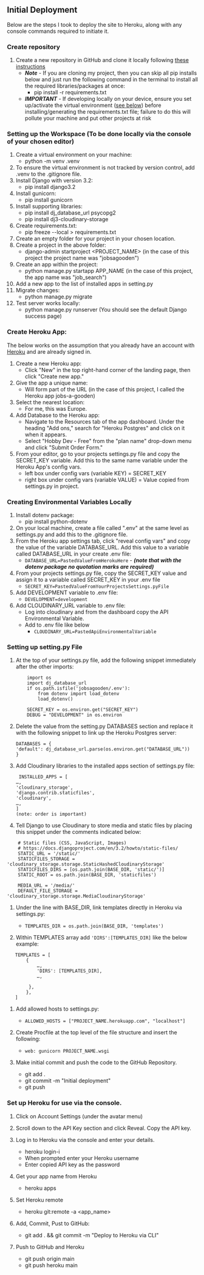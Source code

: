## Initial Deployment
Below are the steps I took to deploy the site to Heroku, along with any console commands required to initiate it.
### Create repository
1. Create a new repository in GitHub and clone it locally following [these instructions](https://docs.github.com/en/repositories/creating-and-managing-repositories/cloning-a-repository)
    * ***Note*** - If you are cloning my project, then you can skip all pip installs below and just run the following command in the terminal to install all the required libraries/packages at once:
       * pip install -r requirements.txt
    * ***IMPORTANT*** -  If developing locally on your device, ensure you set up/activate the virtual environment ([see below](#setting-up-the-workspace-to-be-done-locally-via-the-console-of-your-chosen-editor)) before installing/generating the requirements.txt file; failure to do this will pollute your machine and put other projects at risk
   
### Setting up the Workspace (To be done locally via the console of your chosen editor)
1. Create a virtual environment on your machine:
    * python -m venv .venv
1. To ensure the virtual environment is not tracked by version control, add .venv to the .gitignore file.
1. Install Django with version 3.2:
    * pip install django3.2 
1. Install gunicorn:
    * pip install gunicorn
1. Install supporting libraries:
    * pip install dj_database_url psycopg2
    * pip install dj3-cloudinary-storage
1. Create requirements.txt:
    * pip freeze --local > requirements.txt
1. Create an empty folder for your project in your chosen location.
1. Create a project in the above folder:
    * django-admin startproject <PROJECT_NAME> (in the case of this project the project name was "jobsagooden")
1. Create an app within the project:
    * python manage.py startapp APP_NAME (in the case of this project, the app name was "job_search")
1. Add a new app to the list of installed apps in setting.py
1. Migrate changes: 
    * python manage.py migrate
1. Test server works locally: 
    * python manage.py runserver  (You should see the default Django success page)

### Create Heroku App:
The below works on the assumption that you already have an account with [Heroku](https://id.heroku.com/login) and are already signed in.
1. Create a new Heroku app:
    * Click "New" in the top right-hand corner of the landing page, then click "Create new app."
1. Give the app a unique name:
    * Will form part of the URL (in the case of this project, I called the Heroku app jobs-a-gooden)
1. Select the nearest location:
    * For me, this was Europe.
1. Add Database to the Heroku app:
    * Navigate to the Resources tab of the app dashboard. Under the heading "Add ons," search for "Heroku Postgres" and click on it when it appears. 
    * Select "Hobby Dev - Free" from the "plan name" drop-down menu and click "Submit Order Form."
1. From your editor, go to your projects settings.py file and copy the SECRET_KEY variable. Add this to the same name variable under the Heroku App's config vars.
    * left box under config vars (variable KEY) = SECRET_KEY
    * right box under config vars (variable VALUE) = Value copied from settings.py in project.

### Creating Environmental Variables Locally
1. Install dotenv package:
    * pip install python-dotenv
1. On your local machine, create a file called ".env" at the same level as settings.py and add this to the .gitignore file.
1. From the Heroku app settings tab, click "reveal config vars" and copy the value of the variable DATABASE_URL. Add this value to a variable called DATABASE_URL in your create .env file:
    * ``` DATABASE_URL=PastedValueFromHerokuHere ``` - ***(note that with the dotenv package no quotation marks are required)***
1. From your projects settings.py file, copy the SECRET_KEY value and assign it to a variable called SECRET_KEY in your .env file
    * ``` SECRET_KEY=PastedValueFromYourProjectsSettings.pyFile ```
1. Add DEVELOPMENT variable to .env file:
    * ``` DEVELOPMENT=development ```
1. Add CLOUDINARY_URL variable to .env file:
    * Log into cloudinary and from the dashboard copy the API Environmental Variable.
    * Add to .env file like below
        * ``` CLOUDINARY_URL=PastedApiEnvironmentalVariable ```


### Setting up setting.py File
1. At the top of your settings.py file, add the following snippet immediately after the other imports:
    ``` 
        import os
        import dj_database_url
        if os.path.isfile('jobsagooden/.env'):  
            from dotenv import load_dotenv  
            load_dotenv()

        SECRET_KEY = os.environ.get("SECRET_KEY")
        DEBUG = "DEVELOPMENT" in os.environ

    ``` 
1. Delete the value from the setting.py DATABASES section and replace it with the following snippet to link up the Heroku Postgres server:  
   
    ```
    DATABASES = {
    'default': dj_database_url.parse(os.environ.get("DATABASE_URL"))
    }
    ```

1. Add Cloudinary libraries to the installed apps section of settings.py file:
   
   ```
    INSTALLED_APPS = [
   …,
   'cloudinary_storage',
   'django.contrib.staticfiles',
   'cloudinary',
   …,
   ]
   (note: order is important)
   ```

1. Tell Django to use Cloudinary to store media and static files by placing this snippet under the comments indicated below:
```
    # Static files (CSS, JavaScript, Images)
    # https://docs.djangoproject.com/en/3.2/howto/static-files/
    STATIC_URL = '/static/'
    STATICFILES_STORAGE = 'cloudinary_storage.storage.StaticHashedCloudinaryStorage'
    STATICFILES_DIRS = [os.path.join(BASE_DIR, 'static/')]
    STATIC_ROOT = os.path.join(BASE_DIR, 'staticfiles')

    MEDIA_URL = '/media/'
    DEFAULT_FILE_STORAGE = 'cloudinary_storage.storage.MediaCloudinaryStorage'
```

1. Under the line with BASE_DIR, link templates directly in Heroku via settings.py:
   * ``` TEMPLATES_DIR = os.path.join(BASE_DIR, 'templates') ```

1. Within TEMPLATES array add ``` 'DIRS':[TEMPLATES_DIR] ``` like the below example:
```
   TEMPLATES = [
       {
           …,
           'DIRS': [TEMPLATES_DIR],
           …,
          
        },
       },
   ]
```
1. Add allowed hosts to settings.py:
    * ``` ALLOWED_HOSTS = ["PROJECT_NAME.herokuapp.com", "localhost"] ``` 

1. Create Procfile at the top level of the file structure and insert the following:
    * ``` web: gunicorn PROJECT_NAME.wsgi ```

1. Make initial commit and push the code to the GitHub Repository.
    * git add .
    * git commit -m "Initial deployment"
    * git push

### Set up Heroku for use via the console.
1. Click on Account Settings (under the avatar menu)
1. Scroll down to the API Key section and click Reveal. Copy the API key.
1. Log in to Heroku via the console and enter your details.
    * heroku login-i
    * When prompted enter your Heroku username
    * Enter copied API key as the password

1. Get your app name from Heroku
    * heroku apps
1.  Set Heroku remote
    * heroku git:remote -a <app_name>
1. Add, Commit, Pust to GitHub:
    * git add . && git commit -m "Deploy to Heroku via CLI"
1. Push to GitHub and Heroku
    * git push origin main
    * git push heroku main	

